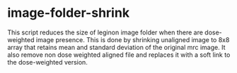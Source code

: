 # image-folder-shrink

This script reduces the size of leginon image folder when there
are dose-weighted image presence.
This is done by shrinking unaligned image to 8x8 array that
retains mean and standard deviation of the original mrc image.
It also remove non dose weighted aligned file and replaces
it with a soft link to the dose-weighted version.
